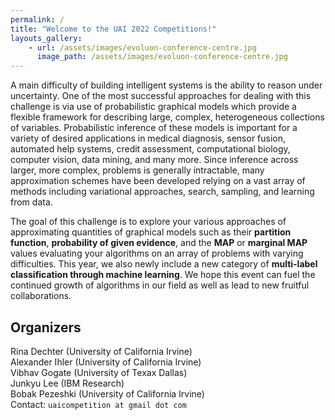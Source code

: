 ```yaml
---
permalink: /
title: "Welcome to the UAI 2022 Competitions!"
layouts_gallery:
    - url: /assets/images/evoluon-conference-centre.jpg
      image_path: /assets/images/evoluon-conference-centre.jpg
---
```


<!--{% include gallery id="layouts_gallery" caption="" %}-->

A main difficulty of building intelligent systems is the ability to reason under uncertainty.  One of the most successful approaches for dealing with this challenge is via use of probabilistic graphical models which provide a flexible framework for describing large, complex, heterogeneous collections of variables. Probabilistic inference of these models is important for a variety of desired applications in medical diagnosis, sensor fusion, automated help systems, credit assessment, computational biology, computer vision, data mining, and many more.  Since inference across larger, more complex, problems is generally intractable, many approximation schemes have been developed relying on a vast array of methods including variational approaches, search, sampling, and learning from data.
 
The goal of this challenge is to explore your various approaches of approximating quantities of graphical models such as their 
**partition function**, **probability of given evidence**, and the **MAP** or **marginal MAP** values evaluating your algorithms on an array of problems with varying difficulties.  This year, we also newly include a new category of **multi-label classification through machine learning**.  We hope this event can fuel the continued growth of algorithms in our field as well as lead to new fruitful collaborations.

## Organizers
Rina Dechter (University of California Irvine)<br/>
Alexander Ihler (University of California Irvine)<br/>
Vibhav Gogate (University of Texax Dallas)<br/>
Junkyu Lee (IBM Research)<br/>
Bobak Pezeshki (University of California Irvine)<br/>
Contact: `uaicompetition at gmail dot com`

